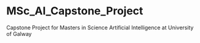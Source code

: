 # MSc_AI_Capstone_Project
Capstone Project for Masters in Science Artificial Intelligence at University of Galway
